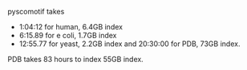 


pyscomotif takes
- 1:04:12 for human, 6.4GB index
- 6:15.89 for e coli, 1.7GB index
- 12:55.77 for yeast, 2.2GB index
and 20:30:00 for PDB,  73GB index.

PDB takes 83 hours to index 55GB index. 